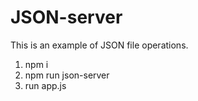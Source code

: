 # JSON-server

This is an example of JSON file operations.

1. npm i
2. npm run json-server
3. run app.js